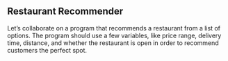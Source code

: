 ## Restaurant Recommender

Let’s collaborate on a program that recommends a restaurant from a list of options. The program should use a few variables, like price range, delivery time, distance, and whether the restaurant is open in order to recommend customers the perfect spot.

